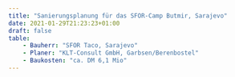 ```yaml
---
title: "Sanierungsplanung für das SFOR-Camp Butmir, Sarajevo"
date: 2021-01-29T21:23:23+01:00
draft: false
table:
    - Bauherr: "SFOR Taco, Sarajevo"
    - Planer: "KLT-Consult GmbH, Garbsen/Berenbostel"
    - Baukosten: "ca. DM 6,1 Mio"
---
```

